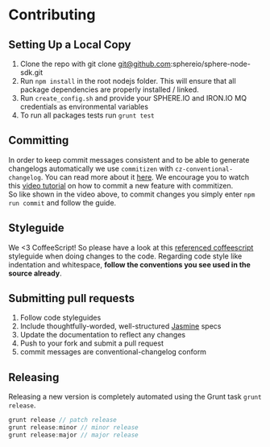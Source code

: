 # Contributing

## Setting Up a Local Copy
1. Clone the repo with git clone git@github.com:sphereio/sphere-node-sdk.git
2. Run `npm install` in the root nodejs folder. This will ensure that all package dependencies are properly installed / linked.
3. Run `create_config.sh` and provide your SPHERE.IO and IRON.IO MQ credentials as environmental variables
4. To run all packages tests run `grunt test`    

## Committing
In order to keep commit messages consistent and to be able to generate changelogs automatically we use `commitizen` with `cz-conventional-changelog`. You can read more about it [here](https://commitizen.github.io/cz-cli/). We encourage you to watch this [video tutorial](https://egghead.io/lessons/javascript-how-to-write-a-javascript-library-committing-a-new-feature-with-commitizen) on how to commit a new feature with commitizen.  
So like shown in the video above, to commit changes you simply enter `npm run commit` and follow the guide.

## Styleguide
We <3 CoffeeScript! So please have a look at this [referenced coffeescript](https://github.com/polarmobile/coffeescript-style-guide) styleguide when doing changes to the code.
Regarding code style like indentation and whitespace, **follow the conventions you see used in the source already**.

## Submitting pull requests
1. Follow code styleguides
2. Include thoughtfully-worded, well-structured [Jasmine](http://jasmine.github.io/) specs
3. Update the documentation to reflect any changes
4. Push to your fork and submit a pull request
5. commit messages are conventional-changelog conform

## Releasing
Releasing a new version is completely automated using the Grunt task `grunt release`.

```javascript
grunt release // patch release
grunt release:minor // minor release
grunt release:major // major release
```
